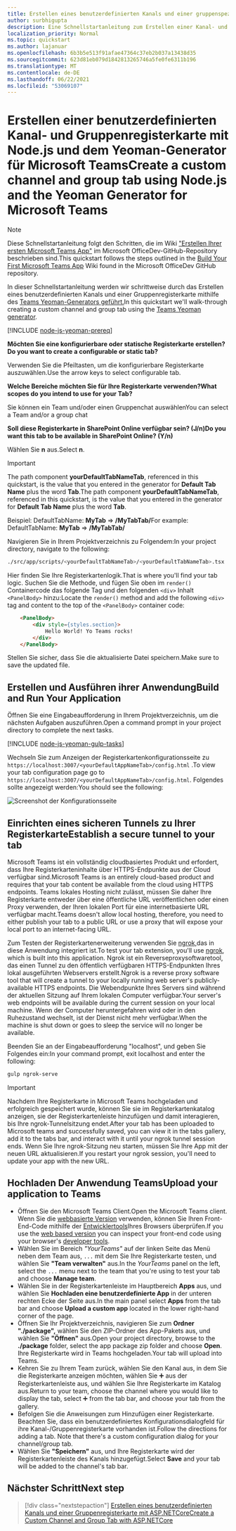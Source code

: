 ```yaml
---
title: Erstellen eines benutzerdefinierten Kanals und einer gruppenspezifischen Registerkarte mit Node.js und dem Yeoman-Generator für Microsoft Teams
author: surbhigupta
description: Eine Schnellstartanleitung zum Erstellen einer Kanal- und Gruppenregisterkarte mit dem Yeoman-Generator für Microsoft Teams.
localization_priority: Normal
ms.topic: quickstart
ms.author: lajanuar
ms.openlocfilehash: 6b3b5e513f91afae47364c37eb2b037a13438d35
ms.sourcegitcommit: 623d81eb079d1842813265746a5fe0fe6311b196
ms.translationtype: MT
ms.contentlocale: de-DE
ms.lasthandoff: 06/22/2021
ms.locfileid: "53069107"
---
```

# <a name="create-a-custom-channel-and-group-tab-using-nodejs-and-the-yeoman-generator-for-microsoft-teams"></a><span data-ttu-id="60ab9-103">Erstellen einer benutzerdefinierten Kanal- und Gruppenregisterkarte mit Node.js und dem Yeoman-Generator für Microsoft Teams</span><span class="sxs-lookup"><span data-stu-id="60ab9-103">Create a custom channel and group tab using Node.js and the Yeoman Generator for Microsoft Teams</span></span>

>[!NOTE]
><span data-ttu-id="60ab9-104">Diese Schnellstartanleitung folgt den Schritten, die im Wiki ["Erstellen Ihrer ersten Microsoft Teams App"](https://github.com/OfficeDev/generator-teams/wiki/Build-Your-First-Microsoft-Teams-App) im Microsoft OfficeDev-GitHub-Repository beschrieben sind.</span><span class="sxs-lookup"><span data-stu-id="60ab9-104">This quickstart follows the steps outlined in the [Build Your First Microsoft Teams App](https://github.com/OfficeDev/generator-teams/wiki/Build-Your-First-Microsoft-Teams-App) Wiki found in the Microsoft OfficeDev GitHub repository.</span></span>

<span data-ttu-id="60ab9-105">In dieser Schnellstartanleitung werden wir schrittweise durch das Erstellen eines benutzerdefinierten Kanals und einer Gruppenregisterkarte mithilfe des [Teams Yeoman-Generators geführt.](https://github.com/OfficeDev/generator-teams/)</span><span class="sxs-lookup"><span data-stu-id="60ab9-105">In this quickstart we'll walk-through creating a custom channel and group tab using the [Teams Yeoman generator](https://github.com/OfficeDev/generator-teams/).</span></span>

[!INCLUDE [node-js-yeoman-prereq](~/includes/tabs/node-js-yeoman-prereq.md)]

<span data-ttu-id="60ab9-106">**Möchten Sie eine konfigurierbare oder statische Registerkarte erstellen?**</span><span class="sxs-lookup"><span data-stu-id="60ab9-106">**Do you want to create a configurable or static tab?**</span></span>

<span data-ttu-id="60ab9-107">Verwenden Sie die Pfeiltasten, um die konfigurierbare Registerkarte auszuwählen.</span><span class="sxs-lookup"><span data-stu-id="60ab9-107">Use the arrow keys to select configurable tab.</span></span>

<span data-ttu-id="60ab9-108">**Welche Bereiche möchten Sie für Ihre Registerkarte verwenden?**</span><span class="sxs-lookup"><span data-stu-id="60ab9-108">**What scopes do you intend to use for your Tab?**</span></span>

<span data-ttu-id="60ab9-109">Sie können ein Team und/oder einen Gruppenchat auswählen</span><span class="sxs-lookup"><span data-stu-id="60ab9-109">You can select a Team and/or a group chat</span></span>

<span data-ttu-id="60ab9-110">**Soll diese Registerkarte in SharePoint Online verfügbar sein? (J/n)**</span><span class="sxs-lookup"><span data-stu-id="60ab9-110">**Do you want this tab to be available in SharePoint Online? (Y/n)**</span></span> 

<span data-ttu-id="60ab9-111">Wählen Sie **n** aus.</span><span class="sxs-lookup"><span data-stu-id="60ab9-111">Select **n**.</span></span>

>[!IMPORTANT]
><span data-ttu-id="60ab9-112">The path component **yourDefaultTabNameTab**, referenced in this quickstart, is the value that you entered in the generator for **Default Tab Name** plus the word **Tab**.</span><span class="sxs-lookup"><span data-stu-id="60ab9-112">The path component **yourDefaultTabNameTab**, referenced in this quickstart, is the value that you entered in the generator for **Default Tab Name** plus the word **Tab**.</span></span>
>
><span data-ttu-id="60ab9-113">Beispiel: DefaultTabName: **MyTab**  =>  **/MyTabTab/**</span><span class="sxs-lookup"><span data-stu-id="60ab9-113">For example: DefaultTabName: **MyTab** => **/MyTabTab/**</span></span>

<span data-ttu-id="60ab9-114">Navigieren Sie in Ihrem Projektverzeichnis zu Folgendem:</span><span class="sxs-lookup"><span data-stu-id="60ab9-114">In your project directory, navigate to the following:</span></span>

```bash
./src/app/scripts/<yourDefaultTabNameTab>/<yourDefaultTabNameTab>.tsx
```

<span data-ttu-id="60ab9-115">Hier finden Sie Ihre Registerkartenlogik.</span><span class="sxs-lookup"><span data-stu-id="60ab9-115">That is where you'll find your tab logic.</span></span> <span data-ttu-id="60ab9-116">Suchen Sie die Methode, und fügen Sie oben im `render()` Containercode das folgende Tag und den folgenden `<div>` Inhalt `<PanelBody>` hinzu:</span><span class="sxs-lookup"><span data-stu-id="60ab9-116">Locate the `render()` method and add the following `<div>` tag and content to the top of the `<PanelBody>` container code:</span></span>

```html
    <PanelBody>
        <div style={styles.section}>
            Hello World! Yo Teams rocks!
        </div>
    </PanelBody>
```

<span data-ttu-id="60ab9-117">Stellen Sie sicher, dass Sie die aktualisierte Datei speichern.</span><span class="sxs-lookup"><span data-stu-id="60ab9-117">Make sure to save the updated file.</span></span>

## <a name="build-and-run-your-application"></a><span data-ttu-id="60ab9-118">Erstellen und Ausführen ihrer Anwendung</span><span class="sxs-lookup"><span data-stu-id="60ab9-118">Build and Run Your Application</span></span>

<span data-ttu-id="60ab9-119">Öffnen Sie eine Eingabeaufforderung in Ihrem Projektverzeichnis, um die nächsten Aufgaben auszuführen.</span><span class="sxs-lookup"><span data-stu-id="60ab9-119">Open a command prompt in your project directory to complete the next tasks.</span></span>

[!INCLUDE [node-js-yeoman-gulp-tasks](~/includes/tabs/node-js-yeoman-gulp-tasks.md)]

<span data-ttu-id="60ab9-120">Wechseln Sie zum Anzeigen der Registerkartenkonfigurationsseite zu `https://localhost:3007/<yourDefaultAppNameTab>/config.html` .</span><span class="sxs-lookup"><span data-stu-id="60ab9-120">To view your tab configuration page go to `https://localhost:3007/<yourDefaultAppNameTab>/config.html`.</span></span> <span data-ttu-id="60ab9-121">Folgendes sollte angezeigt werden:</span><span class="sxs-lookup"><span data-stu-id="60ab9-121">You should see the following:</span></span>

![Screenshot der Konfigurationsseite](~/assets/images/tab-images/configurationPage.png)

## <a name="establish-a-secure-tunnel-to-your-tab"></a><span data-ttu-id="60ab9-123">Einrichten eines sicheren Tunnels zu Ihrer Registerkarte</span><span class="sxs-lookup"><span data-stu-id="60ab9-123">Establish a secure tunnel to your tab</span></span>

<span data-ttu-id="60ab9-124">Microsoft Teams ist ein vollständig cloudbasiertes Produkt und erfordert, dass Ihre Registerkarteninhalte über HTTPS-Endpunkte aus der Cloud verfügbar sind.</span><span class="sxs-lookup"><span data-stu-id="60ab9-124">Microsoft Teams is an entirely cloud-based product and requires that your tab content be available from the cloud using HTTPS endpoints.</span></span> <span data-ttu-id="60ab9-125">Teams lokales Hosting nicht zulässt, müssen Sie daher Ihre Registerkarte entweder über eine öffentliche URL veröffentlichen oder einen Proxy verwenden, der Ihren lokalen Port für eine internetbasierte URL verfügbar macht.</span><span class="sxs-lookup"><span data-stu-id="60ab9-125">Teams doesn't allow local hosting, therefore, you need to either publish your tab to a public URL or use a proxy that will expose your local port to an internet-facing URL.</span></span>

<span data-ttu-id="60ab9-126">Zum Testen der Registerkartenerweiterung verwenden Sie [ngrok,](https://ngrok.com/docs)das in diese Anwendung integriert ist.</span><span class="sxs-lookup"><span data-stu-id="60ab9-126">To test your tab extension, you'll use [ngrok](https://ngrok.com/docs), which is built into this application.</span></span> <span data-ttu-id="60ab9-127">Ngrok ist ein Reverseproxysoftwaretool, das einen Tunnel zu den öffentlich verfügbaren HTTPS-Endpunkten Ihres lokal ausgeführten Webservers erstellt.</span><span class="sxs-lookup"><span data-stu-id="60ab9-127">Ngrok is a reverse proxy software tool that will create a tunnel to your locally running web server's publicly-available HTTPS endpoints.</span></span> <span data-ttu-id="60ab9-128">Die Webendpunkte Ihres Servers sind während der aktuellen Sitzung auf Ihrem lokalen Computer verfügbar.</span><span class="sxs-lookup"><span data-stu-id="60ab9-128">Your server's web endpoints will be available during the current session on your local machine.</span></span> <span data-ttu-id="60ab9-129">Wenn der Computer heruntergefahren wird oder in den Ruhezustand wechselt, ist der Dienst nicht mehr verfügbar.</span><span class="sxs-lookup"><span data-stu-id="60ab9-129">When the machine is shut down or goes to sleep the service will no longer be available.</span></span>

<span data-ttu-id="60ab9-130">Beenden Sie an der Eingabeaufforderung "localhost", und geben Sie Folgendes ein:</span><span class="sxs-lookup"><span data-stu-id="60ab9-130">In your command prompt, exit localhost and enter the following:</span></span>

```bash
gulp ngrok-serve
```

> [!IMPORTANT]
> <span data-ttu-id="60ab9-131">Nachdem Ihre Registerkarte in Microsoft Teams hochgeladen und erfolgreich gespeichert wurde, können Sie sie im Registerkartenkatalog anzeigen, sie der Registerkartenleiste hinzufügen und damit interagieren, bis Ihre ngrok-Tunnelsitzung endet.</span><span class="sxs-lookup"><span data-stu-id="60ab9-131">After your tab has been uploaded to Microsoft teams and successfully saved, you can view it in the tabs gallery, add it to the tabs bar, and interact with it until your ngrok tunnel session ends.</span></span> <span data-ttu-id="60ab9-132">Wenn Sie Ihre ngrok-Sitzung neu starten, müssen Sie Ihre App mit der neuen URL aktualisieren.</span><span class="sxs-lookup"><span data-stu-id="60ab9-132">If you restart your ngrok session, you'll need to update your app with the new URL.</span></span>

## <a name="upload-your-application-to-teams"></a><span data-ttu-id="60ab9-133">Hochladen Der Anwendung Teams</span><span class="sxs-lookup"><span data-stu-id="60ab9-133">Upload your application to Teams</span></span>

- <span data-ttu-id="60ab9-134">Öffnen Sie den Microsoft Teams Client.</span><span class="sxs-lookup"><span data-stu-id="60ab9-134">Open the Microsoft Teams client.</span></span> <span data-ttu-id="60ab9-135">Wenn Sie die [webbasierte Version](https://teams.microsoft.com) verwenden, können Sie Ihren Front-End-Code mithilfe der [Entwicklertools](~/tabs/how-to/developer-tools.md)Ihres Browsers überprüfen.</span><span class="sxs-lookup"><span data-stu-id="60ab9-135">If you use the [web based version](https://teams.microsoft.com) you can inspect your front-end code using your browser's [developer tools](~/tabs/how-to/developer-tools.md).</span></span>
- <span data-ttu-id="60ab9-136">Wählen Sie im Bereich *"YourTeams"* auf der linken Seite das Menü neben dem Team aus, `...` mit dem Sie Ihre Registerkarte testen, und wählen Sie **"Team verwalten"** aus.</span><span class="sxs-lookup"><span data-stu-id="60ab9-136">In the *YourTeams* panel on the left, select the `...` menu next to the team that you're using to test your tab and choose **Manage team**.</span></span>
- <span data-ttu-id="60ab9-137">Wählen Sie in der Registerkartenleiste im Hauptbereich **Apps** aus, und wählen Sie **Hochladen eine benutzerdefinierte App** in der unteren rechten Ecke der Seite aus.</span><span class="sxs-lookup"><span data-stu-id="60ab9-137">In the main panel select **Apps** from the tab bar and choose **Upload a custom app** located in the lower right-hand corner of the page.</span></span>
- <span data-ttu-id="60ab9-138">Öffnen Sie Ihr Projektverzeichnis, navigieren Sie zum **Ordner "./package",** wählen Sie den ZIP-Ordner des App-Pakets aus, und wählen Sie **"Öffnen"** aus.</span><span class="sxs-lookup"><span data-stu-id="60ab9-138">Open your project directory, browse to the **./package** folder, select the app package zip folder and choose **Open**.</span></span> <span data-ttu-id="60ab9-139">Ihre Registerkarte wird in Teams hochgeladen.</span><span class="sxs-lookup"><span data-stu-id="60ab9-139">Your tab will upload into Teams.</span></span>
- <span data-ttu-id="60ab9-140">Kehren Sie zu Ihrem Team zurück, wählen Sie den Kanal aus, in dem Sie die Registerkarte anzeigen möchten, wählen Sie ➕ aus der Registerkartenleiste aus, und wählen Sie Ihre Registerkarte im Katalog aus.</span><span class="sxs-lookup"><span data-stu-id="60ab9-140">Return to your team, choose the channel where you would like to display the tab, select ➕ from the tab bar, and choose your tab from the gallery.</span></span>
- <span data-ttu-id="60ab9-141">Befolgen Sie die Anweisungen zum Hinzufügen einer Registerkarte. Beachten Sie, dass ein benutzerdefiniertes Konfigurationsdialogfeld für ihre Kanal-/Gruppenregisterkarte vorhanden ist.</span><span class="sxs-lookup"><span data-stu-id="60ab9-141">Follow the directions for adding a tab. Note that there's a custom configuration dialog for your channel/group tab.</span></span>
- <span data-ttu-id="60ab9-142">Wählen Sie **"Speichern"** aus, und Ihre Registerkarte wird der Registerkartenleiste des Kanals hinzugefügt.</span><span class="sxs-lookup"><span data-stu-id="60ab9-142">Select **Save** and your tab will be added to the channel's tab bar.</span></span>

## <a name="next-step"></a><span data-ttu-id="60ab9-143">Nächster Schritt</span><span class="sxs-lookup"><span data-stu-id="60ab9-143">Next step</span></span>

> [!div class="nextstepaction"]
> [<span data-ttu-id="60ab9-144">Erstellen eines benutzerdefinierten Kanals und einer Gruppenregisterkarte mit ASP.NETCore</span><span class="sxs-lookup"><span data-stu-id="60ab9-144">Create a Custom Channel and Group Tab with ASP.NETCore</span></span>](~/tabs/quickstarts/create-channel-group-tab-dotnet-core.md)
